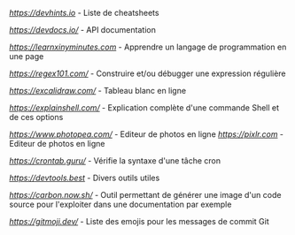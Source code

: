 *https://devhints.io* - Liste de cheatsheets

*https://devdocs.io/* - API documentation

*https://learnxinyminutes.com* - Apprendre un langage de programmation en une page

*https://regex101.com/* - Construire et/ou débugger une expression régulière

*https://excalidraw.com/* - Tableau blanc en ligne

*https://explainshell.com/* - Explication complète d'une commande Shell et de ces options

*https://www.photopea.com/* - Editeur de photos en ligne
*https://pixlr.com* - Editeur de photos en ligne

*https://crontab.guru/* - Vérifie la syntaxe d'une tâche cron

*https://devtools.best* - Divers outils utiles

*https://carbon.now.sh/* - Outil permettant de générer une image d'un code source pour l'exploiter dans une documentation par exemple

*https://gitmoji.dev/* - Liste des emojis pour les messages de commit Git
